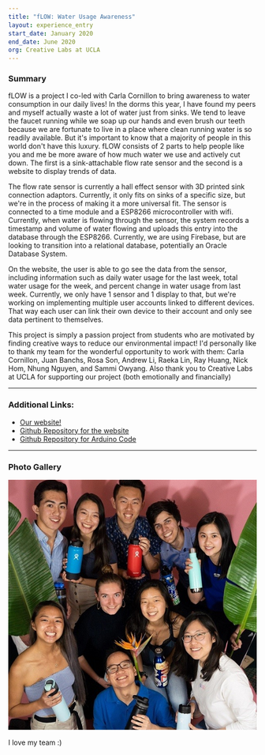 ```yaml
---
title: "fLOW: Water Usage Awareness"
layout: experience_entry
start_date: January 2020
end_date: June 2020
org: Creative Labs at UCLA
---
```

<h3>Summary</h3>
<p>fLOW is a project I co-led with Carla Cornillon to bring awareness to water consumption in our daily lives! In the dorms this year, I have found my peers and myself actually waste a lot of water just from sinks. We tend to leave the faucet running while we soap up our hands and even brush our teeth because we are fortunate to live in a place where clean running water is so readily available. But it's important to know that a majority of people in this world don't have this luxury. fLOW consists of 2 parts to help people like you and me be more aware of how much water we use and actively cut down. The first is a sink-attachable flow rate sensor and the second is a website to display trends of data.</p>
<p>The flow rate sensor is currently a hall effect sensor with 3D printed sink connection adaptors. Currently, it only fits on sinks of a specific size, but we're in the process of making it a more universal fit. The sensor is connected to a time module and a ESP8266 microcontroller with wifi. Currently, when water is flowing through the sensor, the system records a timestamp and volume of water flowing and uploads this entry into the database through the ESP8266. Currently, we are using Firebase, but are looking to transition into a relational database, potentially an Oracle Database System. </p>
<p>On the website, the user is able to go see the data from the sensor, including information such as daily water usage for the last week, total water usage for the week, and percent change in water usage from last week. Currently, we only have 1 sensor and 1 display to that, but we're working on implementing multiple user accounts linked to different devices. That way each user can link their own device to their account and only see data pertinent to themselves.</p>
<p>This project is simply a passion project from students who are motivated by finding creative ways to reduce our environmental impact! I'd personally like to thank my team for the wonderful opportunity to work with them: Carla Cornillon, Juan Banchs, Rosa Son, Andrew Li, Raeka Lin, Ray Huang, Nick Hom, Nhung Nguyen, and Sammi Owyang. Also thank you to Creative Labs at UCLA for supporting our project (both emotionally and financially)</p>
<hr>

<h3>Additional Links:</h3>
<ul>
	<li><a href="https://allisonchen.co/fLOW_frontend">Our website!</a></li>
	<li><a href="https://github.com/allisonchen23/fLOW_frontend">Github Repository for the website</a></li>
	<li><a href="https://github.com/jsbanchs/fLOW_Backend">Github Repository for Arduino Code</a></li>
	
</ul>
<hr>

<h3>Photo Gallery</h3>
<div id="photo_gal">
	<div class="pic_and_cap">
		<div class="pic"><img src="../assets/images/experience/fLOW/fLOW_team.JPG" alt="our team!" class="images full">
		</div>
		<div class="cap"><p class="caption">I love my team :)</p>
		</div>
	</div>
</div>
